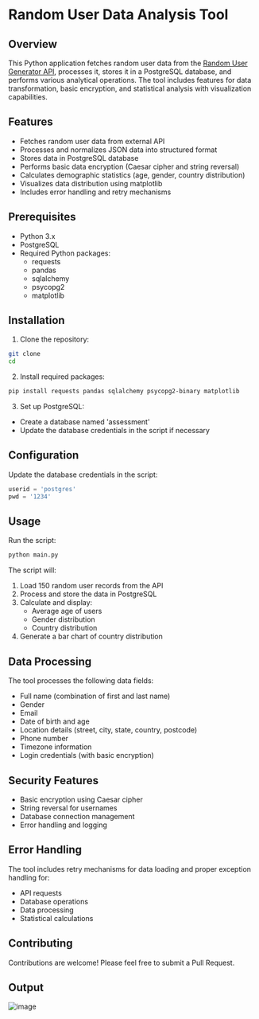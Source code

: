 # Random User Data Analysis Tool

## Overview
This Python application fetches random user data from the [Random User Generator API](https://randomuser.me/), processes it, stores it in a PostgreSQL database, and performs various analytical operations. The tool includes features for data transformation, basic encryption, and statistical analysis with visualization capabilities.

## Features
- Fetches random user data from external API
- Processes and normalizes JSON data into structured format
- Stores data in PostgreSQL database
- Performs basic data encryption (Caesar cipher and string reversal)
- Calculates demographic statistics (age, gender, country distribution)
- Visualizes data distribution using matplotlib
- Includes error handling and retry mechanisms

## Prerequisites
- Python 3.x
- PostgreSQL
- Required Python packages:
  - requests
  - pandas
  - sqlalchemy
  - psycopg2
  - matplotlib

## Installation

1. Clone the repository:
```bash
git clone 
cd 
```

2. Install required packages:
```bash
pip install requests pandas sqlalchemy psycopg2-binary matplotlib
```

3. Set up PostgreSQL:
- Create a database named 'assessment'
- Update the database credentials in the script if necessary

## Configuration
Update the database credentials in the script:
```python
userid = 'postgres'
pwd = '1234'
```

## Usage
Run the script:
```bash
python main.py
```

The script will:
1. Load 150 random user records from the API
2. Process and store the data in PostgreSQL
3. Calculate and display:
   - Average age of users
   - Gender distribution
   - Country distribution
4. Generate a bar chart of country distribution

## Data Processing
The tool processes the following data fields:
- Full name (combination of first and last name)
- Gender
- Email
- Date of birth and age
- Location details (street, city, state, country, postcode)
- Phone number
- Timezone information
- Login credentials (with basic encryption)

## Security Features
- Basic encryption using Caesar cipher
- String reversal for usernames
- Database connection management
- Error handling and logging

## Error Handling
The tool includes retry mechanisms for data loading and proper exception handling for:
- API requests
- Database operations
- Data processing
- Statistical calculations

## Contributing
Contributions are welcome! Please feel free to submit a Pull Request.

## Output
![image](https://github.com/user-attachments/assets/846ccb52-cee7-4a30-8994-9ff2dddf2ab3)


